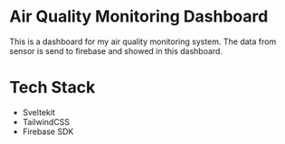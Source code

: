 # Air Quality Monitoring Dashboard

This is a dashboard for my air quality monitoring system. The data from sensor is send to firebase and showed in this dashboard.

# Tech Stack
- Sveltekit
- TailwindCSS
- Firebase SDK
